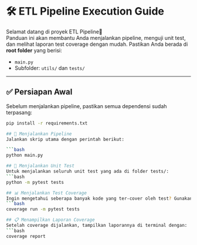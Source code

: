 # 🛠️ ETL Pipeline Execution Guide

Selamat datang di proyek ETL Pipeline🎉  
Panduan ini akan membantu Anda menjalankan pipeline, menguji unit test, dan melihat laporan test coverage dengan mudah. 
Pastikan Anda berada di **root folder** yang berisi:

- `main.py`  
- Subfolder: `utils/` dan `tests/`

---
 ## ✅ Persiapan Awal
Sebelum menjalankan pipeline, pastikan semua dependensi sudah terpasang:

```bash
pip install -r requirements.txt

## 🚀 Menjalankan Pipeline
Jalankan skrip utama dengan perintah berikut:

```bash
python main.py

## 🧪 Menjalankan Unit Test
Untuk menjalankan seluruh unit test yang ada di folder tests/:
```bash
python -m pytest tests

## 📊 Menjalankan Test Coverage
Ingin mengetahui seberapa banyak kode yang ter-cover oleh test? Gunakan:
```bash
coverage run -m pytest tests

## 📋 Menampilkan Laporan Coverage
Setelah coverage dijalankan, tampilkan laporannya di terminal dengan:
```bash
coverage report

